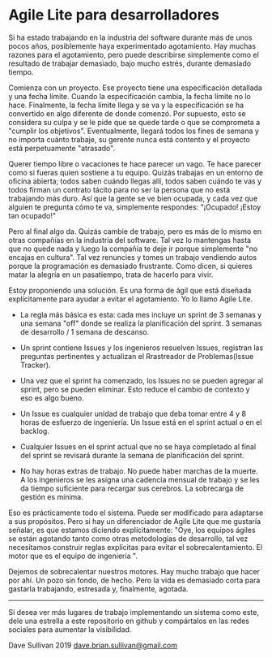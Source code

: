 # Agile Lite para desarrolladores

Si ha estado trabajando en la industria del software durante más de unos pocos años, posiblemente haya experimentado agotamiento. Hay muchas razones para el agotamiento, pero puede describirse simplemente como el resultado de trabajar demasiado, bajo mucho estrés, durante demasiado tiempo. 

Comienza con un proyecto. Ese proyecto tiene una especificación detallada y una fecha límite. Cuando la especificación cambia, la fecha límite no lo hace. Finalmente, la fecha límite llega y se va y la especificación se ha convertido en algo diferente de donde comenzó. Por supuesto, esto se considera su culpa y se le pide que se quede tarde o que se comprometa a "cumplir los objetivos". Eventualmente, llegará todos los fines de semana y no importa cuánto trabaje, su gerente nunca está contento y el proyecto está perpetuamente "atrasado". 

Querer tiempo libre o vacaciones te hace parecer un vago. Te hace parecer como si fueras quien sostiene a tu equipo. Quizás trabajas en un entorno de oficina abierta; todos saben cuándo llegas allí, todos saben cuándo te vas y todos firman un contrato tácito para no ser la persona que no está trabajando más duro. Así que la gente se ve bien ocupada, y cada vez que alguien te pregunta cómo te va, simplemente respondes: "¡Ocupado! ¡Estoy tan ocupado!"

Pero al final algo da. Quizás cambie de trabajo, pero es más de lo mismo en otras compañías en la industria del software. Tal vez lo mantengas hasta que no quede nada y luego la compañía te deje ir porque simplemente "no encajas en cultura". Tal vez renuncies y tomes un trabajo vendiendo autos porque la programación es demasiado frustrante. Como dicen, si quieres matar la alegría en un pasatiempo, trata de hacerlo para vivir.

Estoy proponiendo una solución. Es una forma de ágil que está diseñada explícitamente para ayudar a evitar el agotamiento. Yo lo llamo Agile Lite.

* La regla más básica es esta: cada mes incluye un sprint de 3 semanas y una semana "off" donde se realiza la planificación del sprint. 3 semanas de desarrollo / 1 semana de descanso.

* Un sprint contiene Issues y los ingenieros resuelven Issues, registran las preguntas pertinentes y actualizan el Rrastreador de Problemas(Issue Tracker).

* Una vez que el sprint ha comenzado, los Issues no se pueden agregar al sprint, pero se pueden eliminar. Esto reduce el cambio de contexto y eso es algo bueno.

* Un Issue es cualquier unidad de trabajo que deba tomar entre 4 y 8 horas de esfuerzo de ingeniería. Un Issue está en el sprint actual o en el backlog.

* Cualquier Issues en el sprint actual que no se haya completado al final del sprint se revisará durante la semana de planificación del sprint.

* No hay horas extras de trabajo. No puede haber marchas de la muerte. A los ingenieros se les asigna una cadencia mensual de trabajo y se les da tiempo suficiente para recargar sus cerebros. La sobrecarga de gestión es mínima.

Eso es prácticamente todo el sistema. Puede ser modificado para adaptarse a sus propósitos. Pero si hay un diferenciador de Agile Lite que me gustaría señalar, es que estamos diciendo explícitamente: "Oye, los equipos ágiles se están agotando tanto como otras metodologías de desarrollo, tal vez necesitamos construir reglas explícitas para evitar el sobrecalentamiento. El motor que es el equipo de ingeniería ".

Dejemos de sobrecalentar nuestros motores. Hay mucho trabajo que hacer por ahí. Un pozo sin fondo, de hecho. Pero la vida es demasiado corta para gastarla trabajando, estresada y, finalmente, agotada.

---
Si desea ver más lugares de trabajo implementando un sistema como este, dele una estrella a este repositorio en github y compártalos en las redes sociales para aumentar la visibilidad.

Dave Sullivan 2019 dave.brian.sullivan@gmail.com
